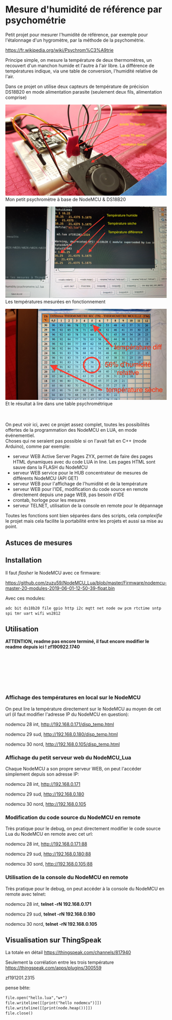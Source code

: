 # Mesure d'humidité de référence par psychométrie

Petit projet pour mesurer l'humidité de référence, par exemple pour l'étalonnage d'un hygromètre, par la méthode de la psychométrie.

https://fr.wikipedia.org/wiki/Psychrom%C3%A9trie

Principe simple, on mesure la température de deux thermomètres, un recouvert d'un manchon humide et l'autre à l'air libre. La différence de températures indique, via une table de conversion, l'humidité relative de l'air.

Dans ce projet on utilise deux capteurs de température de précision DS18B20 en mode alimentation parasite (seulement deux fils, alimentation comprise)

![Image of Yaktocat](https://raw.githubusercontent.com/zuzu59/NodeMCU_Lua/master/Mesures/humidity/psychrometre/img/20191202_232755.jpg)
Mon petit psychromètre à base de NodeMCU & DS18B20

![Image of Yaktocat](https://raw.githubusercontent.com/zuzu59/NodeMCU_Lua/master/Mesures/humidity/psychrometre/img/20191202_232703.jpg)
Les températures mesurées en fonctionnement

![Image of Yaktocat](https://raw.githubusercontent.com/zuzu59/NodeMCU_Lua/master/Mesures/humidity/psychrometre/img/20191202_232904.jpg)
Et le résultat à lire dans une table psychrométrique




<br><bR>
On peut voir ici, avec ce projet assez complet, toutes les possibilités offertes de la programmation des NodeMCU en LUA, en mode événementiel. <br>
Choses qui ne seraient pas possible si on l'avait fait en C++ (mode Arduino), comme par exemple:

* serveur WEB Active Server Pages ZYX, permet de faire des pages HTML dynamiques avec du code LUA in line. Les pages HTML sont sauve dans la FLASH du NodeMCU
* serveur WEB service pour le HUB concentrateur de mesures de différents NodeMCU (API GET)
* serveur WEB pour l'affichage de l'humidité et de la température
* serveur WEB pour l'IDE, modification du code source en remote directement depuis une page WEB, pas besoin d'IDE
* crontab, horloge pour les mesures
* serveur TELNET, utilisation de la console en remote pour le dépannage

Toutes les fonctions sont bien séparées dans des scripts, cela *complexifie* le projet mais cela facilite la portabilité entre les projets et aussi sa mise au point.



## Astuces de mesures


## Installation

Il faut *flasher* le NodeMCU avec ce firmware:

https://github.com/zuzu59/NodeMCU_Lua/blob/master/Firmware/nodemcu-master-20-modules-2019-06-01-12-50-39-float.bin

Avec ces modules:

```
adc bit ds18b20 file gpio http i2c mqtt net node ow pcm rtctime sntp spi tmr uart wifi ws2812
```


## Utilisation












**ATTENTION, readme pas encore terminé, il faut encore modifier le readme depuis ici ! zf190922.1740**

<br>
<br>
<br>
<br>
<br>
<br>

### Affichage des températures en local sur le NodeMCU

On peut lire la température directement sur le NodeMCU au moyen de cet url (il faut modifier l'adresse IP du NodeMCU en question):

nodemcu 28 int, http://192.168.0.171/disp_temp.html

nodemcu 29 sud, http://192.168.0.180/disp_temp.html

nodemcu 30 nord, http://192.168.0.105/disp_temp.html


### Affichage du petit serveur web du NodeMCU_Lua

Chaque NodeMCU a son propre serveur WEB, on peut l'accéder simplement depuis son adresse IP:

nodemcu 28 int, http://192.168.0.171

nodemcu 29 sud, http://192.168.0.180

nodemcu 30 nord, http://192.168.0.105


### Modification du code source du NodeMCU en remote

Très pratique pour le debug, on peut directement modifier le code source Lua du NodeMCU en remote avec cet url:

nodemcu 28 int, http://192.168.0.171:88

nodemcu 29 sud, http://192.168.0.180:88

nodemcu 30 sord, http://192.168.0.105:88


### Utilisation de la console du NodeMCU en remote

Très pratique pour le debug, on peut accéder à la console du NodeMCU en remote avec telnet:

nodemcu 28 int, **telnet -rN 192.168.0.171**

nodemcu 29 sud, **telnet -rN 192.168.0.180**

nodemcu 30 nord, **telnet -rN 192.168.0.105**


## Visualisation sur ThingSpeak
La totale en détail
https://thingspeak.com/channels/817940

Seulement la corrélation entre les trois température
https://thingspeak.com/apps/plugins/300559


zf191201.2315


pense bête:

```
file.open("hello.lua","w+")
file.writeline([[print("hello nodemcu")]])
file.writeline([[print(node.heap())]])
file.close()
```
